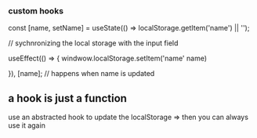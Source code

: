 ### custom hooks

const [name, setName] = useState(() => localStorage.getItem('name') || '');

// sychnronizing the local storage with the input field

useEffect(() => {
windwow.localStorage.setItem('name' name)

}), [name]; // happens when name is updated

## a hook is just a function

use an abstracted hook to update the localStorage
=> then you can always use it again
